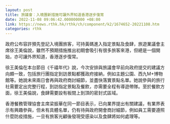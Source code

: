 ```yaml
---
layout: post
title: 旅議會︰入境團新措施可讓外界知道香港逐步復常
date: 2022-11-08 09:06:42.000000000 +08:00
link: https://news.rthk.hk/rthk/ch/component/k2/1674652-20221108.htm
categories: rthk
---
```


政府公布容許預先登記入境團旅客，可持黃碼進入指定景點及食肆，旅遊業議會主席徐王美倫說，雖然不預期措施推出初期會吸引有很多旅客來港，但總是一個開始，亦可讓外界知道，香港逐步復常。

徐王美倫在本台節目《千禧年代》說，今次安排與旅議會早前向政府提交的建議方向頗一致，包括旅行團指定到訪景點都獲政府接納，例如主題公園、西九M+博物館等。她說未來兩日會再與政府商討細節，並盡快落實景點名單。她說參與的旅行社需要定出完整行程，到訪指定景點及餐飲，亦需要全程有導遊帶隊。至於餐飲方面，徐王美倫說，食肆需要設有板間上到頂的密封式區域。

香港餐務管理協會主席梁振華在同一節目表示，已向業界提出有關建議，有業界表示有興趣參與，但未有具體名單，仍有待與政府開會商討細節，例如員工需要遵照什麼防疫措施，一旦有旅客光顧後發現受感染以及食肆將如何處理等。
